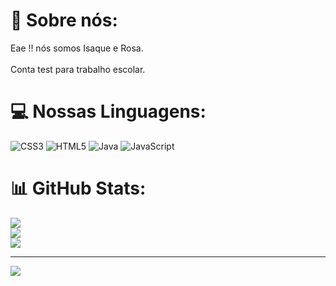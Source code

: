 # 💫 Sobre nós:
  Eae !! nós somos Isaque e Rosa.<br><br> Conta test para trabalho escolar.


# 💻 Nossas Linguagens:
![CSS3](https://img.shields.io/badge/css3-%231572B6.svg?style=for-the-badge&logo=css3&logoColor=white) ![HTML5](https://img.shields.io/badge/html5-%23E34F26.svg?style=for-the-badge&logo=html5&logoColor=white) ![Java](https://img.shields.io/badge/java-%23ED8B00.svg?style=for-the-badge&logo=java&logoColor=white) ![JavaScript](https://img.shields.io/badge/javascript-%23323330.svg?style=for-the-badge&logo=javascript&logoColor=%23F7DF1E)
# 📊 GitHub Stats:
![](https://github-readme-stats.vercel.app/api?username=Rosabaitola&theme=dracula&hide_border=false&include_all_commits=false&count_private=false)<br/>
![](https://github-readme-streak-stats.herokuapp.com/?user=Rosabaitola&theme=dracula&hide_border=false)<br/>
![](https://github-readme-stats.vercel.app/api/top-langs/?username=Rosabaitola&theme=dracula&hide_border=false&include_all_commits=false&count_private=false&layout=compact)

---
[![](https://visitcount.itsvg.in/api?id=Rosabaitola&icon=0&color=0)](https://visitcount.itsvg.in)

<!-- Proudly created with GPRM ( https://gprm.itsvg.in ) -->
